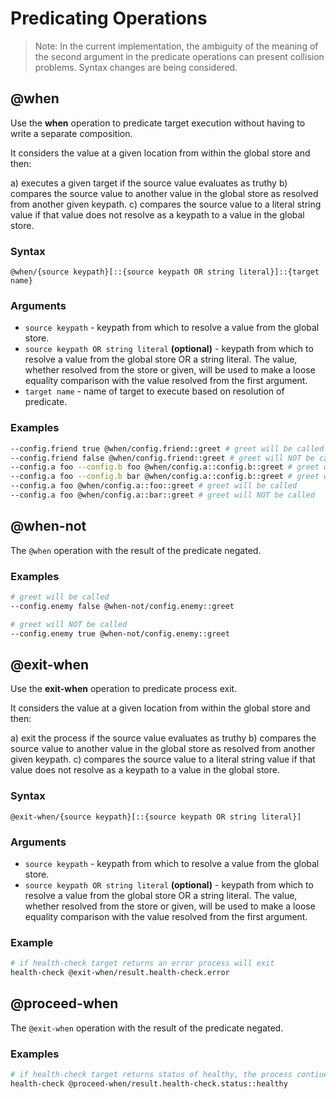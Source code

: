 # Predicating Operations

> Note: In the current implementation, the ambiguity of the meaning of the second argument in the predicate operations can present collision problems. Syntax changes are being considered.

## @when

Use the **when** operation to predicate target execution without having to write a separate composition.

It considers the value at a given location from within the global store and then:

a) executes a given target if the source value evaluates as truthy
b) compares the source value to another value in the global store as resolved from another given keypath.
c) compares the source value to a literal string value if that value does not resolve as a keypath to a value in the global store.

### Syntax

`@when/{source keypath}[::{source keypath OR string literal}]::{target name}`

### Arguments

* `source keypath` - keypath from which to resolve a value from the global store.
* `source keypath OR string literal` __(optional)__ - keypath from which to resolve a value from the global store OR a string literal. The value, whether resolved from the store or given, will be used to make a loose equality comparison with the value resolved from the first argument.
* `target name` - name of target to execute based on resolution of predicate.

### Examples

```sh
--config.friend true @when/config.friend::greet # greet will be called
--config.friend false @when/config.friend::greet # greet will NOT be called
--config.a foo --config.b foo @when/config.a::config.b::greet # greet will be called
--config.a foo --config.b bar @when/config.a::config.b::greet # greet will NOT be called
--config.a foo @when/config.a::foo::greet # greet will be called
--config.a foo @when/config.a::bar::greet # greet will NOT be called
```

## @when-not

The `@when` operation with the result of the predicate negated.

### Examples

```sh
# greet will be called
--config.enemy false @when-not/config.enemy::greet

# greet will NOT be called
--config.enemy true @when-not/config.enemy::greet
```

## @exit-when

Use the **exit-when** operation to predicate process exit.

It considers the value at a given location from within the global store and then:

a) exit the process if the source value evaluates as truthy
b) compares the source value to another value in the global store as resolved from another given keypath.
c) compares the source value to a literal string value if that value does not resolve as a keypath to a value in the global store.

### Syntax

`@exit-when/{source keypath}[::{source keypath OR string literal}]`

### Arguments

* `source keypath` - keypath from which to resolve a value from the global store.
* `source keypath OR string literal` __(optional)__ - keypath from which to resolve a value from the global store OR a string literal. The value, whether resolved from the store or given, will be used to make a loose equality comparison with the value resolved from the first argument.

### Example

```sh
# if health-check target returns an error process will exit
health-check @exit-when/result.health-check.error
```

## @proceed-when

The `@exit-when` operation with the result of the predicate negated.

### Examples

```sh
# if health-check target returns status of healthy, the process contiues
health-check @proceed-when/result.health-check.status::healthy
```
